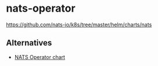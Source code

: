 # nats-operator

<https://github.com/nats-io/k8s/tree/master/helm/charts/nats>

## Alternatives

- [NATS Operator chart](https://github.com/nats-io/k8s/tree/master/helm/charts/nats-operator)
